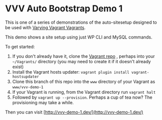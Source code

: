 # VVV Auto Bootstrap Demo 1

This is one of a series of demonstrations of the auto-sitesetup designed to be used with [Varying Vagrant Vagrants](https://github.com/10up/varying-vagrant-vagrants/).

This demo shows a site setup using just WP CLI and MySQL commands.

To get started:

1. If you don't already have it, clone the [Vagrant repo](https://github.com/10up/varying-vagrant-vagrants/) , perhaps into your `~/Vagrants/` directory (you may need to create it if it doesn't already exist)
2. Install the Vagrant hosts updater: `vagrant plugin install vagrant-hostsupdater`
3. Clone this branch of this repo into the `www` directory of your Vagrant as `www/vvv-demo-1`
4. If your Vagrant is running, from the Vagrant directory run `vagrant halt`
5. Followed by `vagrant up --provision`.  Perhaps a cup of tea now? The provisioning may take a while.

Then you can visit [http://vvv-demo-1.dev/](http://vvv-demo-1.dev/)


